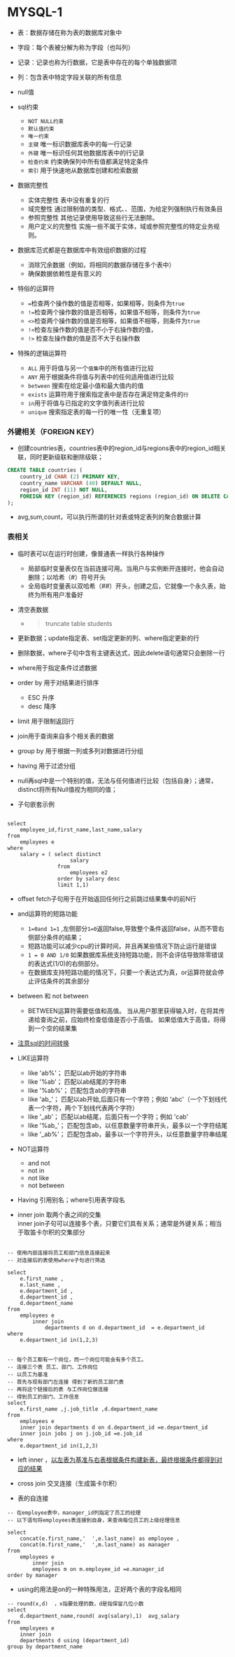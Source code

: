 # MYSQL-1 
- 表：数据存储在称为表的数据库对象中
- 字段：每个表被分解为称为字段（也叫列）
- 记录：记录也称为行数据，它是表中存在的每个单独数据项
- 列：包含表中特定字段关联的所有信息
- null值
- sql约束
  - `NOT NULL约束`
  - `默认值约束`
  - `唯一约束`
  - `主键` 唯一标识数据库表中的每一行记录
  - `外键` 唯一标识任何其他数据库表中的行记录
  - `检查约束` 约束确保列中所有值都满足特定条件
  - `索引` 用于快速地从数据库创建和检索数据

- 数据完整性
  - 实体完整性 表中没有重复的行
  - 域完整性 通过限制值的类型、格式、、范围，为给定列强制执行有效条目
  - 参照完整性 其他记录使用导致这些行无法删除。
  - 用户定义的完整性 实施一些不属于实体，域或参照完整性的特定业务规则。

- 数据库范式都是在数据库中有效组织数据的过程
  - 消除冗余数据（例如，将相同的数据存储在多个表中）
  - 确保数据依赖性是有意义的


- 特俗的运算符
  - `=`检查两个操作数的值是否相等，如果相等，则条件为`true`
  - `!=`检查两个操作数的值是否相等，如果值不相等，则条件为`true`
  - `<>`检查两个操作数的值是否相等，如果值不相等，则条件为`true`
  - `!<`检查左操作数的值是否不小于右操作数的值，
  - `!>` 检查左操作数的值是否不大于右操作数
- 特殊的逻辑运算符
  - `ALL` 用于将值与另一个`值集`中的所有值进行比较
  - `ANY` 用于根据条件将值与列表中的任何适用值进行比较
  - `between` 搜索在给定最小值和最大值内的值
  - `exists` 运算符用于搜索指定表中是否存在满足特定条件的`行`
  - `in`用于将值与已指定的文字值列表进行比较
  - `unique` 搜索指定表的每一行的唯一性（无重复项）




### 外键相关（FOREIGN KEY）
- 创建countries表，countries表中的region_id与regions表中的region_id相关联，同时更新级联和删除级联；
```sql
CREATE TABLE countries (
    country_id CHAR (2) PRIMARY KEY,
    country_name VARCHAR (40) DEFAULT NULL,
    region_id INT (11) NOT NULL,
    FOREIGN KEY (region_id) REFERENCES regions (region_id) ON DELETE CASCADE ON UPDATE CASCADE
);
```
- avg,sum,count，可以执行所谓的针对表或特定表列的聚合数据计算

### 表相关
- 临时表可以在运行时创建，像普通表一样执行各种操作
  - 局部临时变量表仅在当前连接可用。当用户与实例断开连接时，他会自动删除；以哈希（#）符号开头
  - 全局临时变量表以双哈希（##）开头，创建之后，它就像一个永久表，始终为所有用户准备好
- 清空表数据
  - > truncate table students   
- 更新数据；update指定表、set指定更新的列、where指定更新的行
- 删除数据，where子句中含有主键表达式，因此delete语句通常只会删除一行
- where用于指定条件过滤数据
- order by 用于对结果进行排序
  - ESC 升序
  - desc 降序
- limit 用于限制返回行
- join用于查询来自多个相关表的数据
- group by 用于根据一列或多列对数据进行分组
- having 用于过滤分组


- null再sql中是一个特别的值，无法与任何值进行比较（包括自身）；通常，distinct将所有Null值视为相同的值；
- 子句嵌套示例
```gotemplate

select
    employee_id,first_name,last_name,salary
from
    employees e
where
    salary = ( select distinct
                    salary
                from
                    employees e2
                order by salary desc
                limit 1,1)
```


- offset fetch子句用于在开始返回任何行之前跳过结果集中的前N行
- and运算符的短路功能
  - `1=0and 1=1` ,左侧部分`1=0`返回false,导致整个条件返回false，从而不管右侧部分条件的结果；
  - 短路功能可以减少cpu的计算时间，并且再某些情况下防止运行是错误
  - `1 = 0 AND 1/0` 如果数据库系统支持短路功能，则不会评估导致除零错误的表达式(1/0)的右侧部分。
  - 在数据库支持短路功能的情况下，只要一个表达式为真，or运算符就会停止评估条件的其余部分

- between 和 not between
  -  BETWEEN运算符需要低值和高值。 当从用户那里获得输入时，在将其传递给查询之前，应始终检查低值是否小于高值。 如果低值大于高值，将得到一个空的结果集

- [注意sql的时间转换](https://www.yiibai.com/sql/sql-between.html#article-start)

- LIKE运算符
  - like 'ab%'； 匹配以ab开始的字符串
  - like '%ab'； 匹配以ab结尾的字符串
  - like '%ab%'； 匹配包含ab的字符串
  - like 'ab_'； 匹配以ab开始,后面只有一个字符；例如 'abc'（一个下划线代表一个字符，两个下划线代表两个字符）
  - like '_ab'； 匹配以ab结尾，后面只有一个字符；例如 'cab'
  - like '%ab_'； 匹配包含ab，以任意数量字符串开头，最多以一个字符结尾
  - like '_ab%'； 匹配包含ab，最多以一个字符开头，以任意数量字符串结尾


- NOT运算符
  - and not
  - not in
  - not like
  - not between
- Having 引用别名；where引用表字段名
- inner join 取两个表之间的交集   
inner join子句可以连接多个表，只要它们具有关系；通常是外键关系；相当于取笛卡尔积的交集部分
```text

-- 使用内部连接将员工和部门信息连接起来
-- 对连接后的表使用where子句进行筛选

select 
	e.first_name ,
	e.last_name ,
	e.department_id ,
	d.department_id ,
	d.department_name 
from 
	employees e 
		inner join
			departments d on d.department_id  = e.department_id 
where
	e.department_id in(1,2,3)
```

```text

-- 每个员工都有一个岗位，而一个岗位可能会有多个员工。
-- 连接三个表 员工、部门、工作岗位
-- 以员工为基准
-- 首先与现有部门左连接 得到了新的员工部门表
-- 再将这个链接后的表 与工作岗位做连接
-- 得到员工的部门、工作信息
select 
	e.first_name ,j.job_title ,d.department_name 
from 
	employees e 
	inner join departments d on d.department_id =e.department_id 
	inner join jobs j on j.job_id =e.job_id 
where 
	e.department_id in(1,2,3)
```
- left inner  ，[以左表为基准与右表根据条件构建新表，最终根据条件都得到对应的结果](https://blog.csdn.net/Li_Jian_Hui_/article/details/105801454#:~:text=left%20join%E5%B7%A6%E8%BF%9E%E6%8E%A5%EF%BC%8C%E6%98%AF,%E8%A1%8C%E6%95%B0%E5%A4%9A%E3%80%82%20...)




- cross join 交叉连接（生成笛卡尔积）
- 表的自连接
```text
-- 在employee表中，manager_id列指定了员工的经理
-- 以下语句将employees表连接到自身，来查询每位员工的上级经理信息

select
	concat(e.first_name,'  ',e.last_name) as employee ,
	concat(m.first_name,'  ',m.last_name) as manager 
from 
	employees e 
		inner join
		employees m on m.employee_id =e.manager_id 
order by manager
```
- using的用法是on的一种特殊用法，正好两个表的字段名相同
```text
-- round(x,d)  ，x指要处理的数，d是指保留几位小数
select 
	d.department_name,round( avg(salary),1)  avg_salary
from 
	employees e 
	inner join 
	departments d using (department_id)
group by department_name
```
